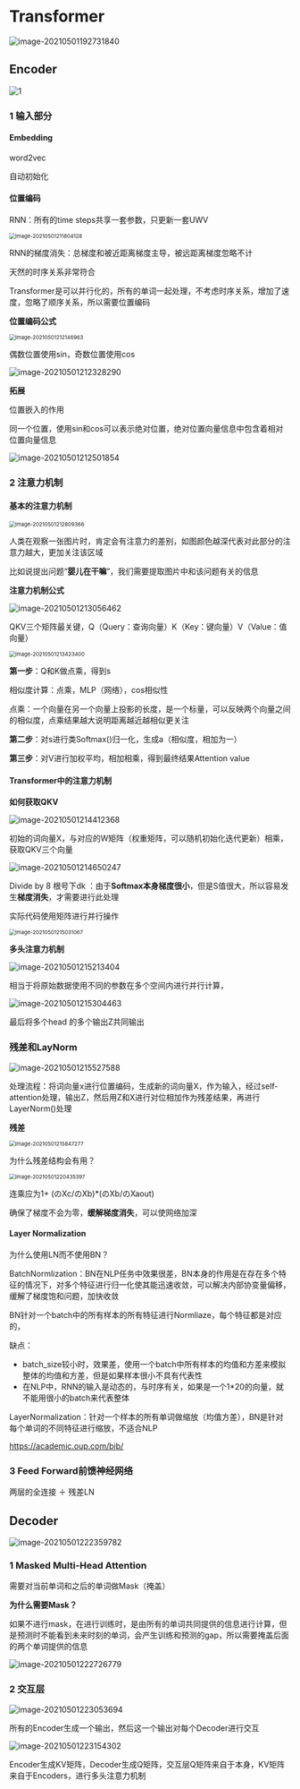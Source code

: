 # Transformer



![image-20210501192731840](C:\Users\DELL\AppData\Roaming\Typora\typora-user-images\image-20210501192731840.png)

## Encoder

![1](C:\Users\DELL\AppData\Roaming\Typora\typora-user-images\image-20210501192855493.png)

### 1 输入部分

#### Embedding

word2vec

自动初始化

#### **位置编码**

RNN：所有的time steps共享一套参数，只更新一套UWV

<img src="C:\Users\DELL\AppData\Roaming\Typora\typora-user-images\image-20210501211804128.png" alt="image-20210501211804128" style="zoom:67%;" />

RNN的梯度消失：总梯度和被近距离梯度主导，被远距离梯度忽略不计

天然的时序关系非常符合



Transformer是可以并行化的，所有的单词一起处理，不考虑时序关系，增加了速度，忽略了顺序关系，所以需要位置编码

**位置编码公式**

<img src="C:\Users\DELL\AppData\Roaming\Typora\typora-user-images\image-20210501212146963.png" alt="image-20210501212146963" style="zoom:67%;" />

偶数位置使用sin，奇数位置使用cos

![image-20210501212328290](C:\Users\DELL\AppData\Roaming\Typora\typora-user-images\image-20210501212328290.png)



**拓展**

位置嵌入的作用

同一个位置，使用sin和cos可以表示绝对位置，绝对位置向量信息中包含着相对位置向量信息

![image-20210501212501854](C:\Users\DELL\AppData\Roaming\Typora\typora-user-images\image-20210501212501854.png)

### 2 注意力机制

#### 基本的注意力机制

<img src="C:\Users\DELL\AppData\Roaming\Typora\typora-user-images\image-20210501212809366.png" alt="image-20210501212809366" style="zoom:67%;" />



人类在观察一张图片时，肯定会有注意力的差别，如图颜色越深代表对此部分的注意力越大，更加关注该区域

比如说提出问题“**婴儿在干嘛**”，我们需要提取图片中和该问题有关的信息

**注意力机制公式**

![image-20210501213056462](C:\Users\DELL\AppData\Roaming\Typora\typora-user-images\image-20210501213056462.png)

QKV三个矩阵最关键，Q（Query：查询向量）K（Key：键向量）V（Value：值向量）



<img src="C:\Users\DELL\AppData\Roaming\Typora\typora-user-images\image-20210501213423400.png" alt="image-20210501213423400" style="zoom:67%;" />







**第一步**：Q和K做点乘，得到s

相似度计算：点乘，MLP（网络），cos相似性

点乘：一个向量在另一个向量上投影的长度，是一个标量，可以反映两个向量之间的相似度，点乘结果越大说明距离越近越相似更关注

**第二步**：对s进行类Softmax()归一化，生成a（相似度，相加为一）

**第三步**：对V进行加权平均，相加相乘，得到最终结果Attention value





#### Transformer中的注意力机制

**如何获取QKV**

![image-20210501214412368](C:\Users\DELL\AppData\Roaming\Typora\typora-user-images\image-20210501214412368.png)

初始的词向量X，与对应的W矩阵（权重矩阵，可以随机初始化迭代更新）相乘，获取QKV三个向量

![image-20210501214650247](C:\Users\DELL\AppData\Roaming\Typora\typora-user-images\image-20210501214650247.png)

Divide by 8 根号下dk ：由于**Softmax本身梯度很小**，但是S值很大，所以容易发生**梯度消失**，才需要进行此处理

实际代码使用矩阵进行并行操作

<img src="C:\Users\DELL\AppData\Roaming\Typora\typora-user-images\image-20210501215031067.png" alt="image-20210501215031067" style="zoom: 67%;" />

**多头注意力机制**

 ![image-20210501215213404](C:\Users\DELL\AppData\Roaming\Typora\typora-user-images\image-20210501215213404.png)

相当于将原始数据使用不同的参数在多个空间内进行并行计算，

![image-20210501215304463](C:\Users\DELL\AppData\Roaming\Typora\typora-user-images\image-20210501215304463.png)



最后将多个head 的多个输出Z共同输出



### 残差和LayNorm

 ![image-20210501215527588](C:\Users\DELL\AppData\Roaming\Typora\typora-user-images\image-20210501215527588.png)



处理流程：将词向量x进行位置编码，生成新的词向量X，作为输入，经过self-attention处理，输出Z，然后用Z和X进行对位相加作为残差结果，再进行LayerNorm()处理

**残差**

<img src="C:\Users\DELL\AppData\Roaming\Typora\typora-user-images\image-20210501215847277.png" alt="image-20210501215847277" style="zoom:67%;" />

为什么残差结构会有用？

<img src="C:\Users\DELL\AppData\Roaming\Typora\typora-user-images\image-20210501220435397.png" alt="image-20210501220435397" style="zoom:67%;" />

连乘应为1+ (のXc/のXb)*(のXb/のXaout)

确保了梯度不会为零，**缓解梯度消失**，可以使网络加深

#### **Layer Normalization**

为什么使用LN而不使用BN？

BatchNormlization：BN在NLP任务中效果很差，BN本身的作用是在存在多个特征的情况下，对多个特征进行归一化使其能迅速收敛，可以解决内部协变量偏移，缓解了梯度饱和问题，加快收敛

BN针对一个batch中的所有样本的所有特征进行Normliaze，每个特征都是对应的，

缺点：

- batch_size较小时，效果差，使用一个batch中所有样本的均值和方差来模拟整体的均值和方差，但是如果样本很小不具有代表性
- 在NLP中，RNN的输入是动态的，与时序有关，如果是一个1*20的向量，就不能用很小的batch来代表整体

LayerNormalization：针对一个样本的所有单词做缩放（均值方差），BN是针对每个单词的不同特征进行缩放，不适合NLP 

https://academic.oup.com/bib/



### 3 Feed Forward前馈神经网络

两层的全连接 ＋ 残差LN



## Decoder

![image-20210501222359782](C:\Users\DELL\AppData\Roaming\Typora\typora-user-images\image-20210501222359782.png)

### 1 Masked Multi-Head Attention

需要对当前单词和之后的单词做Mask（掩盖）

**为什么需要Mask？**

如果不进行mask，在进行训练时，是由所有的单词共同提供的信息进行计算，但是预测时不能看到未来时刻的单词，会产生训练和预测的gap，所以需要掩盖后面的两个单词提供的信息

  ![image-20210501222726779](C:\Users\DELL\AppData\Roaming\Typora\typora-user-images\image-20210501222726779.png)

### 2 交互层

![image-20210501223053694](C:\Users\DELL\AppData\Roaming\Typora\typora-user-images\image-20210501223053694.png)

所有的Encoder生成一个输出，然后这一个输出对每个Decoder进行交互

![image-20210501223154302](C:\Users\DELL\AppData\Roaming\Typora\typora-user-images\image-20210501223154302.png)

Encoder生成KV矩阵，Decoder生成Q矩阵，交互层Q矩阵来自于本身，KV矩阵来自于Encoders，进行多头注意力机制